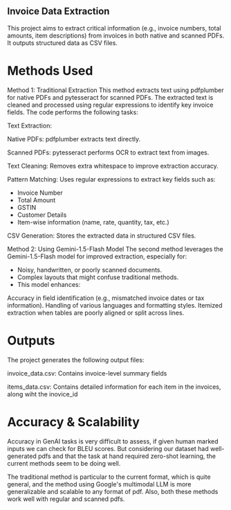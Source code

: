 ## Invoice Data Extraction 
This project aims to extract critical information (e.g., invoice numbers, total amounts, item descriptions) from invoices in both native and scanned PDFs. It outputs structured data as CSV files.
# Methods Used
Method 1: Traditional Extraction
This method extracts text using pdfplumber for native PDFs and pytesseract for scanned PDFs. The extracted text is cleaned and processed using regular expressions to identify key invoice fields. The code performs the following tasks:

Text Extraction:

Native PDFs: pdfplumber extracts text directly.

Scanned PDFs: pytesseract performs OCR to extract text from images.

Text Cleaning: Removes extra whitespace to improve extraction accuracy.

Pattern Matching: Uses regular expressions to extract key fields such as:

- Invoice Number
- Total Amount
- GSTIN
- Customer Details
- Item-wise information (name, rate, quantity, tax, etc.)
  
CSV Generation: Stores the extracted data in structured CSV files.

Method 2: Using Gemini-1.5-Flash Model
The second method leverages the Gemini-1.5-Flash model for improved extraction, especially for:

- Noisy, handwritten, or poorly scanned documents.
- Complex layouts that might confuse traditional methods.
- This model enhances:

Accuracy in field identification (e.g., mismatched invoice dates or tax information).
Handling of various languages and formatting styles.
Itemized extraction when tables are poorly aligned or split across lines.

# Outputs
The project generates the following output files:

invoice_data.csv: Contains invoice-level summary fields

items_data.csv: Contains detailed information for each item in the invoices, along wiht the inovice_id

# Accuracy & Scalability
Accuracy in GenAI tasks is very difficult to assess, if given human marked inputs we can check for BLEU scores. But considering our dataset had well-generated pdfs and that the task at hand required zero-shot learning, the current methods seem to be doing well. 

The traditional method is particular to the current format, which is quite general, and the method using Google's multimodal LLM is more generalizable and scalable to any format of pdf. Also, both these methods work well with regular and scanned pdfs.
